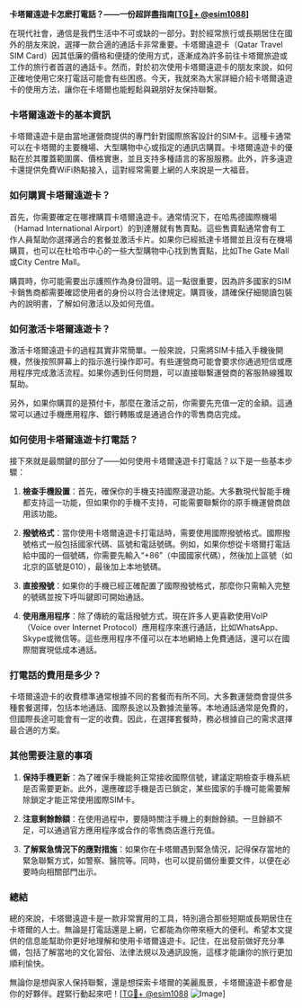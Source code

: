 **卡塔爾遠遊卡怎麽打電話？——一份超詳盡指南[[TG💪+ @esim1088](https://t.me/s/esim1088)]**

在現代社會，通信是我們生活中不可或缺的一部分。對於經常旅行或長期居住在國外的朋友來說，選擇一款合適的通話卡非常重要。卡塔爾遠遊卡（Qatar Travel SIM Card）因其低廉的價格和便捷的使用方式，逐漸成為許多前往卡塔爾旅遊或工作的旅行者首選的通話卡。然而，對於初次使用卡塔爾遠遊卡的朋友來說，如何正確地使用它來打電話可能會有些困惑。今天，我就來為大家詳細介紹卡塔爾遠遊卡的使用方法，讓你在卡塔爾也能輕鬆與親朋好友保持聯繫。

### 卡塔爾遠遊卡的基本資訊

卡塔爾遠遊卡是由當地運營商提供的專門針對國際旅客設計的SIM卡。這種卡通常可以在卡塔爾的主要機場、大型購物中心或指定的通訊店購買。卡塔爾遠遊卡的優點在於其覆蓋範圍廣、價格實惠，並且支持多種語言的客服服務。此外，許多遠遊卡還提供免費WiFi熱點接入，這對經常需要上網的人來說是一大福音。

### 如何購買卡塔爾遠遊卡？

首先，你需要確定在哪裡購買卡塔爾遠遊卡。通常情況下，在哈馬德國際機場（Hamad International Airport）的到達層就有售賣點。這些售賣點通常會有工作人員幫助你選擇適合的套餐並激活卡片。如果你已經抵達卡塔爾並且沒有在機場購買，也可以在杜哈市中心的一些大型購物中心找到售賣點，比如The Gate Mall或City Centre Mall。

購買時，你可能需要出示護照作為身份證明。這一點很重要，因為許多國家的SIM卡銷售商都需要確認使用者的身份以符合法律規定。購買後，請確保仔細閱讀包裝內的說明書，了解如何激活以及如何充值。

### 如何激活卡塔爾遠遊卡？

激活卡塔爾遠遊卡的過程其實非常簡單。一般來說，只需將SIM卡插入手機後開機，然後按照屏幕上的指示進行操作即可。有些運營商可能會要求你通過短信或應用程序完成激活流程。如果你遇到任何問題，可以直接聯繫運營商的客服熱線獲取幫助。

另外，如果你購買的是預付卡，那麼在激活之前，你需要先充值一定的金額。這通常可以通过手機應用程序、銀行轉賬或是通過合作的零售商店完成。

### 如何使用卡塔爾遠遊卡打電話？

接下來就是最關鍵的部分了——如何使用卡塔爾遠遊卡打電話？以下是一些基本步驟：

1. **檢查手機設置**：首先，確保你的手機支持國際漫遊功能。大多數現代智能手機都支持這一功能，但如果你的手機不支持，可能需要聯繫你的原手機運營商啟用該功能。

2. **撥號格式**：當你使用卡塔爾遠遊卡打電話時，需要使用國際撥號格式。國際撥號格式一般包括國家代碼、區號和電話號碼。例如，如果你想從卡塔爾打電話給中國的一個號碼，你需要先輸入“+86”（中國國家代碼），然後加上區號（如北京的區號是010），最後加上本地號碼。

3. **直接撥號**：如果你的手機已經正確配置了國際撥號格式，那麼你只需輸入完整的號碼並按下呼叫鍵即可開始通話。

4. **使用應用程序**：除了傳統的電話撥號方式，現在許多人更喜歡使用VoIP（Voice over Internet Protocol）應用程序來進行通話，比如WhatsApp、Skype或微信等。這些應用程序不僅可以在本地網絡上免費通話，還可以在國際間實現低成本通話。

### 打電話的費用是多少？

卡塔爾遠遊卡的收費標準通常根據不同的套餐而有所不同。大多數運營商會提供多種套餐選擇，包括本地通話、國際長途以及數據流量等。本地通話通常是免費的，但國際長途可能會有一定的收費。因此，在選擇套餐時，務必根據自己的需求選擇最合適的方案。

### 其他需要注意的事項

1. **保持手機更新**：為了確保手機能夠正常接收國際信號，建議定期檢查手機系統是否需要更新。此外，還應確認手機是否已鎖定，某些國家的手機可能需要解除鎖定才能正常使用國際SIM卡。

2. **注意剩餘餘額**：在使用過程中，要隨時關注手機上的剩餘餘額。一旦餘額不足，可以通過官方應用程序或合作的零售商店進行充值。

3. **了解緊急情況下的應對措施**：如果你在卡塔爾遇到緊急情況，記得保存當地的緊急聯繫方式，如警察、醫院等。同時，也可以提前備份重要文件，以便在必要時向相關部門出示。

### 總結

總的來說，卡塔爾遠遊卡是一款非常實用的工具，特別適合那些短期或長期居住在卡塔爾的人士。無論是打電話還是上網，它都能為你帶來極大的便利。希望本文提供的信息能幫助你更好地理解和使用卡塔爾遠遊卡。記住，在出發前做好充分準備，包括了解當地的文化習俗、法律法規以及通訊設施，這樣才能讓你的旅行更加順利愉快。

無論你是想與家人保持聯繫，還是想探索卡塔爾的美麗風景，卡塔爾遠遊卡都會是你的好夥伴。趕緊行動起來吧！[[TG💪+ @esim1088](https://t.me/s/esim1088) ![Image](https://i.postimg.cc/4NQfJmqS/Snipaste-2025-05-13-00-14-12.png)]
